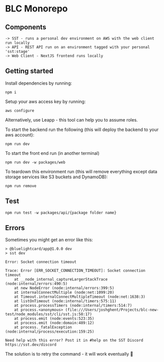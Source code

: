 # BLC Monorepo


## Components
```
-> SST - runs a personal dev environment on AWS with the web client run locally
-> API - REST API run on an environment tagged with your personal 'sst:stage'
-> Web Client - NextJS frontend runs locally
```

## Getting started

Install dependencies by running:
```
npm i
```

Setup your aws access key by running:
```
aws configure
```

Alternatively, use Leapp - this tool can help you to assume roles.

To start the backend run the following (this will deploy the backend to your aws account):
```
npm run dev
```

To start the front end run (in another terminal)
```
npm run dev -w packages/web
```

To teardown this environment run (this will remove everything except data storage services like S3 buckets and DynamoDB):
```
npm run remove
```

## Test

```
npm run test -w packages/api/{package folder name}
```

## Errors
Sometimes you might get an error like this:
```
> @bluelightcard/app@1.0.0 dev
> sst dev

Error: Socket connection timeout

Trace: Error [ERR_SOCKET_CONNECTION_TIMEOUT]: Socket connection timeout
    at __node_internal_captureLargerStackTrace (node:internal/errors:490:5)
    at new NodeError (node:internal/errors:399:5)
    at internalConnectMultiple (node:net:1099:20)
    at Timeout.internalConnectMultipleTimeout (node:net:1638:3)
    at listOnTimeout (node:internal/timers:575:11)
    at process.processTimers (node:internal/timers:514:7)
    at process.<anonymous> (file:///Users/joshghent/Projects/blc-new-test/node_modules/sst/cli/sst.js:58:17)
    at process.emit (node:events:523:35)
    at process.emit (node:domain:489:12)
    at process._fatalException (node:internal/process/execution:159:25)

Need help with this error? Post it in #help on the SST Discord https://sst.dev/discord
```

The solution is to retry the command - it will work eventually 🫣
